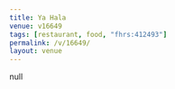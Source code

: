 ```yaml
---
title: Ya Hala
venue: v16649
tags: [restaurant, food, "fhrs:412493"]
permalink: /v/16649/
layout: venue
---
```

null